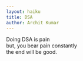 ```yaml
---
layout: haiku
title: DSA
author: Archit Kumar
---
```


Doing DSA is pain <br>
but, you bear pain constantly <br>
the end will be good. <br>